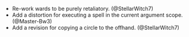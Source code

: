 - Re-work wards to be purely retaliatory. (@StellarWitch7)
- Add a distortion for executing a spell in the current argument scope. (@Master-Bw3)
- Add a revision for copying a circle to the offhand. (@StellarWitch7)